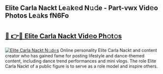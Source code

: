 ## Elite Carla Nackt Le𝚊k𝚎d N𝚞𝚍e - Part-vwx Vid𝚎o Photos Le𝚊ks fN6Fo

# <h2><a href="http://fbaawew.evod.top/?m=Elite+Carla+Nackt">🔗 👉🔴 Elite Carla Nackt Vid𝚎o Ph𝚘t𝚘s</a></h2>

[![Elite Carla Nackt N𝚞d𝚎s](https://i.imgur.com/8V9OHl7.gif)](http://fbaawew.evod.top/?m=Elite+Carla+Nackt)
Online personality Elite Carla Nackt and content creator who has gained fame for posting lifestyle and dance-themed content, including dance trend performances and mini vlogs. The role Elite Carla Nackt of a public figure is to serve as a role model and inspire others. 
